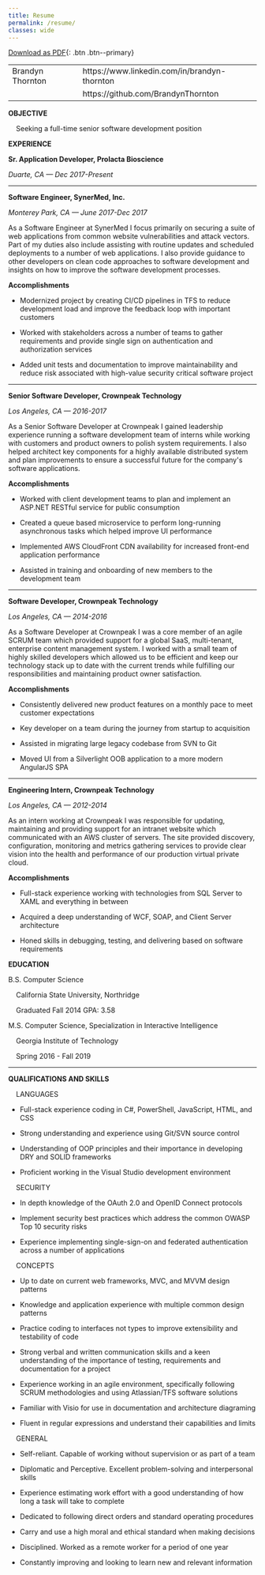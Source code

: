 ```yaml
---
title: Resume
permalink: /resume/
classes: wide
---
```

[Download as PDF](/files/resume.pdf){: .btn .btn--primary}

<table>
  <tr>
    <td>Brandyn Thornton</td>
    <td>
    https://www.linkedin.com/in/brandyn-thornton
    </td>
  </tr>
  <tr>
    <td/>
    <td>
    https://github.com/BrandynThornton
    </td>
  </tr>
</table>

**OBJECTIVE**

&nbsp;&nbsp;&nbsp;&nbsp;Seeking a full-time senior software development position

**EXPERIENCE**

**Sr. Application Developer, Prolacta Bioscience**

*Duarte, CA — Dec 2017-Present*

* * *

**Software Engineer, SynerMed, Inc.**

*Monterey Park, CA — June 2017-Dec 2017*

As a Software Engineer at SynerMed I focus primarily on securing a suite of web applications from common website vulnerabilities and attack vectors. Part of my duties also include assisting with routine updates and scheduled deployments to a number of web applications. I also provide guidance to other developers on clean code approaches to software development and insights on how to improve the software development processes.

**Accomplishments**

* Modernized project by creating CI/CD pipelines in TFS to reduce development load and improve the feedback loop with important customers

* Worked with stakeholders across a number of teams to gather requirements and provide single sign on authentication and authorization services

* Added unit tests and documentation to improve maintainability and reduce risk associated with high-value security critical software project

* * *

**Senior Software Developer, Crownpeak Technology**

*Los Angeles, CA — 2016-2017*

As a Senior Software Developer at Crownpeak I gained leadership experience running a software development team of interns while working with customers and product owners to polish system requirements. I also helped architect key components for a highly available distributed system and plan improvements to ensure a successful future for the company's software applications.

**Accomplishments**

* Worked with client development teams to plan and implement an ASP&period;NET RESTful service for public consumption

* Created a queue based microservice to perform long-running asynchronous tasks which helped improve UI performance

* Implemented AWS CloudFront CDN availability for increased front-end application performance

* Assisted in training and onboarding of new members to the development team 

* * *

**Software Developer, Crownpeak Technology**

*Los Angeles, CA — 2014-2016*

As a Software Developer at Crownpeak I was a core member of an agile SCRUM team which provided support for a global SaaS, multi-tenant, enterprise content management system. I worked with a small team of highly skilled developers which allowed us to be efficient and keep our technology stack up to date with the current trends while fulfilling our responsibilities and maintaining product owner satisfaction.

**Accomplishments**

* Consistently delivered new product features on a monthly pace to meet customer expectations

* Key developer on a team during the journey from startup to acquisition

* Assisted in migrating large legacy codebase from SVN to Git

* Moved UI from a Silverlight OOB application to a more modern AngularJS SPA

* * *


**Engineering Intern, Crownpeak Technology**

*Los Angeles, CA — 2012-2014*

As an intern working at Crownpeak I was responsible for updating, maintaining and providing support for an intranet website which communicated with an AWS cluster of servers. The site provided discovery, configuration, monitoring and metrics gathering services to provide clear vision into the health and performance of our production virtual private cloud.

**Accomplishments**

* Full-stack experience working with technologies from SQL Server to XAML and everything in between

* Acquired a deep understanding of WCF, SOAP, and Client Server architecture

* Honed skills in debugging, testing, and delivering based on software requirements

**EDUCATION**

B.S. Computer Science

&nbsp;&nbsp;&nbsp;&nbsp;California State University, Northridge

&nbsp;&nbsp;&nbsp;&nbsp;Graduated Fall 2014                                             GPA: 3.58 



M.S. Computer Science, Specialization in Interactive Intelligence

&nbsp;&nbsp;&nbsp;&nbsp;Georgia Institute of Technology

&nbsp;&nbsp;&nbsp;&nbsp;Spring 2016 - Fall 2019

* * *

**QUALIFICATIONS AND SKILLS**

&nbsp;&nbsp;&nbsp;&nbsp;LANGUAGES

* Full-stack experience coding in C#, PowerShell, JavaScript, HTML, and CSS

* Strong understanding and experience using Git/SVN source control

* Understanding of OOP principles and their importance in developing DRY and SOLID frameworks

* Proficient working in the Visual Studio development environment

&nbsp;&nbsp;&nbsp;&nbsp;SECURITY

* In depth knowledge of the OAuth 2.0 and OpenID Connect protocols

* Implement security best practices which address the common OWASP Top 10 security risks

* Experience implementing single-sign-on and federated authentication across a number of applications

&nbsp;&nbsp;&nbsp;&nbsp;CONCEPTS

* Up to date on current web frameworks, MVC, and MVVM design patterns

* Knowledge and application experience with multiple common design patterns

* Practice coding to interfaces not types to improve extensibility and testability of code

* Strong verbal and written communication skills and a keen understanding of the importance of testing, requirements and documentation for a project

* Experience working in an agile environment, specifically following SCRUM methodologies and using Atlassian/TFS software solutions

* Familiar with Visio for use in documentation and architecture diagraming

* Fluent in regular expressions and understand their capabilities and limits

&nbsp;&nbsp;&nbsp;&nbsp;GENERAL

* Self-reliant. Capable of working without supervision or as part of a team

* Diplomatic and Perceptive. Excellent problem-solving and interpersonal skills

* Experience estimating work effort with a good understanding of how long a task will take to complete

* Dedicated to following direct orders and standard operating procedures

* Carry and use a high moral and ethical standard when making decisions

* Disciplined. Worked as a remote worker for a period of one year

* Constantly improving and looking to learn new and relevant information

